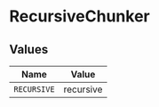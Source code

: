 # RecursiveChunker


## Values

| Name        | Value       |
| ----------- | ----------- |
| `RECURSIVE` | recursive   |